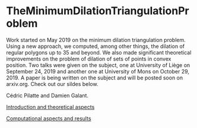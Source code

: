 # TheMinimumDilationTriangulationProblem
Work started on May 2019 on the minimum dilation triangulation problem. Using a new approach, we computed, among other things, the dilation of regular polygons up to 35 and beyond. We also made significant theoretical improvements on the problem of dilation of sets of points in convex position. Two talks were given on the subject, one at University of Liège on September 24, 2019 and another one at University of Mons on October 29, 2019. A paper is being written on the subject and will be posted soon on arxiv.org. Check out our sildes below.

Cédric Pilatte and Damien Galant.

<a href="https://friedrichthechicken.github.io/TheMinimumDilationTriangulationProblem/umons_slides_CedricPILATTE.pdf">Introduction and theoretical aspects</a>

<a href="https://friedrichthechicken.github.io/TheMinimumDilationTriangulationProblem/ymsgr_presentation_slides_Damien_GALANT.pdf">Computational aspects and results</a>

